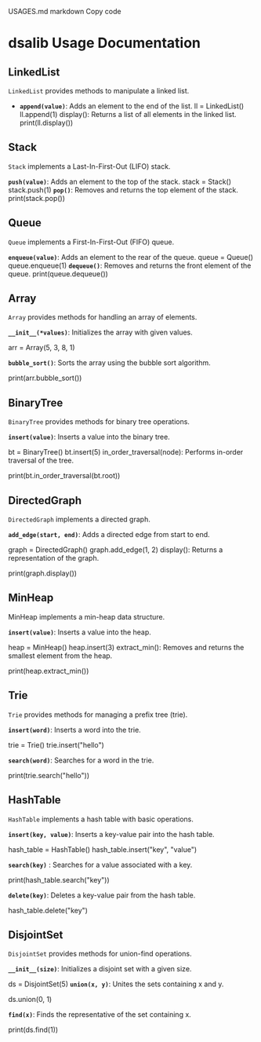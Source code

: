 USAGES.md
markdown
Copy code
# dsalib Usage Documentation

## LinkedList

`LinkedList` provides methods to manipulate a linked list.

- **`append(value)`**: Adds an element to the end of the list.
  ll = LinkedList()
  ll.append(1)
display(): Returns a list of all elements in the linked list.
print(ll.display())

## Stack
`Stack` implements a Last-In-First-Out (LIFO) stack.

**`push(value)`**: Adds an element to the top of the stack.
stack = Stack()
stack.push(1)
**`pop()`**: Removes and returns the top element of the stack.
print(stack.pop())

## Queue
`Queue` implements a First-In-First-Out (FIFO) queue.

**`enqueue(value)`**: Adds an element to the rear of the queue.
queue = Queue()
queue.enqueue(1)
**`dequeue()`**: Removes and returns the front element of the queue.
print(queue.dequeue())

## Array
`Array` provides methods for handling an array of elements.

**`__init__(*values)`**: Initializes the array with given values.

arr = Array(5, 3, 8, 1)

**`bubble_sort()`**: Sorts the array using the bubble sort algorithm.

print(arr.bubble_sort())

## BinaryTree
`BinaryTree` provides methods for binary tree operations.

**`insert(value)`**: Inserts a value into the binary tree.

bt = BinaryTree()
bt.insert(5)
in_order_traversal(node): Performs in-order traversal of the tree.


print(bt.in_order_traversal(bt.root))


## DirectedGraph
`DirectedGraph` implements a directed graph.

**`add_edge(start, end)`**: Adds a directed edge from start to end.

graph = DirectedGraph()
graph.add_edge(1, 2)
display(): Returns a representation of the graph.

print(graph.display())

## MinHeap
MinHeap implements a min-heap data structure.

**`insert(value)`**: Inserts a value into the heap.

heap = MinHeap()
heap.insert(3)
extract_min(): Removes and returns the smallest element from the heap.

print(heap.extract_min())

## Trie
`Trie` provides methods for managing a prefix tree (trie).

**`insert(word)`**: Inserts a word into the trie.

trie = Trie()
trie.insert("hello")

**`search(word)`**: Searches for a word in the trie.

print(trie.search("hello"))


## HashTable
`HashTable` implements a hash table with basic operations.

**`insert(key, value)`**: Inserts a key-value pair into the hash table.

hash_table = HashTable()
hash_table.insert("key", "value")

**`search(key)`** : Searches for a value associated with a key.

print(hash_table.search("key"))

**`delete(key)`**: Deletes a key-value pair from the hash table.


hash_table.delete("key")


## DisjointSet
`DisjointSet` provides methods for union-find operations.

**`__init__(size)`**: Initializes a disjoint set with a given size.

ds = DisjointSet(5)
**`union(x, y)`**: Unites the sets containing x and y.

ds.union(0, 1)

**`find(x)`**: Finds the representative of the set containing x.

print(ds.find(1))







